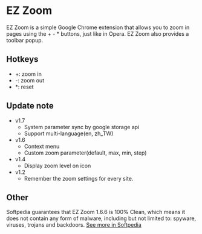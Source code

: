 EZ Zoom
===
EZ Zoom is a simple Google Chrome extension that allows you to zoom in pages using the + - * buttons, just like in Opera. EZ Zoom also provides a toolbar popup.

**Hotkeys**
---
- +: zoom in
- -: zoom out
- *: reset

**Update note**
---
- v1.7
  - System parameter sync by google storage api
  - Support multi-language(en, zh_TW)
- v1.6
  - Context menu
  - Custom zoom parameter(default, max, min, step)
- v1.4
  - Display zoom level on icon
- v1.2 
  - Remember the zoom settings for every site.

**Other**
---
Softpedia guarantees that EZ Zoom 1.6.6 is 100% Clean, which means it does not contain any form of malware, including but not limited to: spyware, viruses, trojans and backdoors. [See more in Softpedia](http://mac.softpedia.com/progClean/EZ-Zoom-Clean-121550.html)